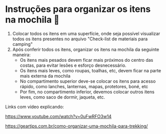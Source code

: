 # Instruções para organizar os itens na mochila :school_satchel:

1. Colocar todos os itens em uma superfície, onde seja possível visualizar todos os itens presentes no arquivo "Check-list de materiais para camping"
2. Após conferir todos os itens, organizar os itens na mochila da seguinte maneira:
   - Os itens mais pesados devem ficar mais próximos do centro das costas, para evitar lesões e esforço desnecessário.
   - Os itens mais leves, como roupas, toalhas, etc, devem ficar na parte mais externa da mochila
   - No compartimento superior deve-se colocar os itens para acesso rápido, como lanches, lanternas, mapas, protetores, boné, etc
   - Por fim, no compartimento inferior, devemos colocar outros itens leves, como saco de dormir, jaqueta, etc.

Links com vídeo explicando:

https://www.youtube.com/watch?v=0uFwRFO3w14	

https://geartips.com.br/como-organizar-uma-mochila-para-trekking/
